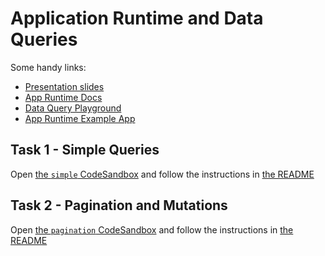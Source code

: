 # Application Runtime and Data Queries

Some handy links:
- [Presentation slides](https://docs.google.com/presentation/d/e/2PACX-1vRkPfeIoNsNuAJLn6wIqNLj1NKaLRPBYLPdB9omKCorCjF9ZGrW3mA46Z79GBuAyCpvA1DWGnLZ3ADc/pub?start=false&loop=false&delayms=15000)
- [App Runtime Docs](https://runtime.dhis2.nu)
- [Data Query Playground](https://runtime.dhis2.nu/playground)
- [App Runtime Example App](https://github.com/dhis2/app-runtime/tree/master/examples/cra)

## Task 1 - Simple Queries

Open [the `simple` CodeSandbox](https://githubbox.com/dhis2/academy-web-app-dev-2020/tree/master/workshop-1/11-app-runtime/simple?file=README.md) and follow the instructions in [the README](./simple/README.md)

## Task 2 - Pagination and Mutations
Open [the `pagination` CodeSandbox](https://githubbox.com/dhis2/academy-web-app-dev-2020/tree/master/workshop-1/11-app-runtime/pagination?file=README.md) and follow the instructions in [the README](./pagination/README.md)